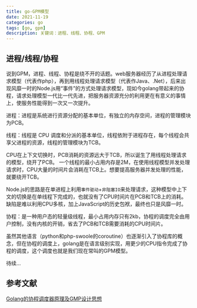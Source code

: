```yaml
---
title: go-GPM模型
date: 2021-11-19
categories: go
tags: [go, gpm]
description: 关键词：进程、线程、协程、GPM
---
```


## 进程/线程/协程

说到GPM，进程、线程、协程是绕不开的话题。web服务器经历了从进程处理请求模型（代表作php），再到用线程处理请求模型（代表作Java、.Net），后来出现风靡一时的Node.js用“事件”的方式处理请求模型，现如今golang带起来的协程，请求处理模型一代比一代先进，把服务器资源充分的利用更在有意义的事情上，使服务性能得到一次又一次提升。  

进程：进程是系统进行资源分配的基本单位，有独立的内存空间，进程的管理模块为PCB。

线程：线程是 CPU 调度和分派的基本单位，线程依附于进程存在，每个线程会共享父进程的资源，线程的管理模块为TCB。

CPU在上下文切换时，PCB消耗的资源远大于TCB，所以诞生了用线程处理请求的模型，绕开了PCB。 一个线程的最小占用内存是2M，在使用线程模型并发处理请求时，CPU大量的时间片会消耗在TCB上。想要提高服务器并发处理的性能，就要绕开TCB。

Node.js的思路是在单进程上利用`事件驱动`+`非阻塞IO`来处理请求，这种模型中上下文的切换是在单线程下完成的，也就没有了CPU时间片在PCB和TCB上的消耗。缺陷是难以利用CPU多核，加上JavaScript的历史包袱，最终也只是风靡一时。

协程：是一种用户态的轻量级线程，最小占用内存只有2kb，协程的调度完全由用户控制，没有内核的开销，省去了PCB和TCB需要消耗的CPU时间片。

虽然其他语言（python和php-swoole的coroutine）也逐渐引入了协程库的概念，但在协程的调度上，golang是在语言级别实现，用更少的CPU指令完成了协程的调度，这个调度也就是我们现在常叫的GPM模型。

待续...


## 参考文献
[Golang的协程调度器原理及GMP设计思想](https://www.kancloud.cn/aceld/golang/1958305)